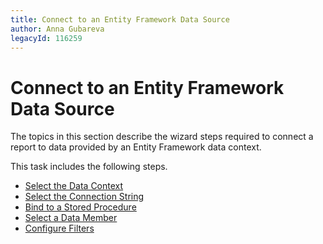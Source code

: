 ```yaml
---
title: Connect to an Entity Framework Data Source
author: Anna Gubareva
legacyId: 116259
---
```

# Connect to an Entity Framework Data Source
The topics in this section describe the wizard steps required to connect a report to data provided by an Entity Framework data context. 

This task includes the following steps.
* [Select the Data Context](connect-to-an-entity-framework-data-source/select-the-data-context.md)
* [Select the Connection String](connect-to-an-entity-framework-data-source/select-the-connection-string.md)
* [Bind to a Stored Procedure](connect-to-an-entity-framework-data-source/bind-to-a-stored-procedure.md)
* [Select a Data Member](connect-to-an-entity-framework-data-source/select-a-data-member.md)
* [Configure Filters](connect-to-an-entity-framework-data-source/configure-filters.md)